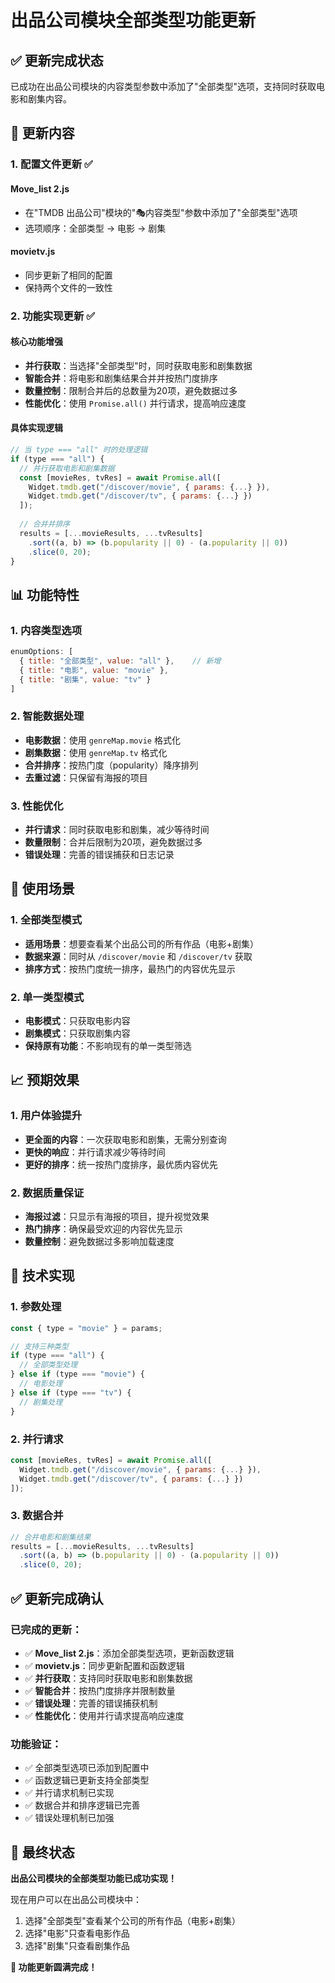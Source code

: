 # 出品公司模块全部类型功能更新

## ✅ 更新完成状态

已成功在出品公司模块的内容类型参数中添加了"全部类型"选项，支持同时获取电影和剧集内容。

## 🎯 更新内容

### 1. 配置文件更新 ✅

#### Move_list 2.js
- 在"TMDB 出品公司"模块的"🎭内容类型"参数中添加了"全部类型"选项
- 选项顺序：全部类型 → 电影 → 剧集

#### movietv.js  
- 同步更新了相同的配置
- 保持两个文件的一致性

### 2. 功能实现更新 ✅

#### 核心功能增强
- **并行获取**：当选择"全部类型"时，同时获取电影和剧集数据
- **智能合并**：将电影和剧集结果合并并按热门度排序
- **数量控制**：限制合并后的总数量为20项，避免数据过多
- **性能优化**：使用 `Promise.all()` 并行请求，提高响应速度

#### 具体实现逻辑

```javascript
// 当 type === "all" 时的处理逻辑
if (type === "all") {
  // 并行获取电影和剧集数据
  const [movieRes, tvRes] = await Promise.all([
    Widget.tmdb.get("/discover/movie", { params: {...} }),
    Widget.tmdb.get("/discover/tv", { params: {...} })
  ]);
  
  // 合并并排序
  results = [...movieResults, ...tvResults]
    .sort((a, b) => (b.popularity || 0) - (a.popularity || 0))
    .slice(0, 20);
}
```

## 📊 功能特性

### 1. 内容类型选项
```javascript
enumOptions: [
  { title: "全部类型", value: "all" },    // 新增
  { title: "电影", value: "movie" },
  { title: "剧集", value: "tv" }
]
```

### 2. 智能数据处理
- **电影数据**：使用 `genreMap.movie` 格式化
- **剧集数据**：使用 `genreMap.tv` 格式化
- **合并排序**：按热门度（popularity）降序排列
- **去重过滤**：只保留有海报的项目

### 3. 性能优化
- **并行请求**：同时获取电影和剧集，减少等待时间
- **数量限制**：合并后限制为20项，避免数据过多
- **错误处理**：完善的错误捕获和日志记录

## 🎯 使用场景

### 1. 全部类型模式
- **适用场景**：想要查看某个出品公司的所有作品（电影+剧集）
- **数据来源**：同时从 `/discover/movie` 和 `/discover/tv` 获取
- **排序方式**：按热门度统一排序，最热门的内容优先显示

### 2. 单一类型模式
- **电影模式**：只获取电影内容
- **剧集模式**：只获取剧集内容
- **保持原有功能**：不影响现有的单一类型筛选

## 📈 预期效果

### 1. 用户体验提升
- **更全面的内容**：一次获取电影和剧集，无需分别查询
- **更快的响应**：并行请求减少等待时间
- **更好的排序**：统一按热门度排序，最优质内容优先

### 2. 数据质量保证
- **海报过滤**：只显示有海报的项目，提升视觉效果
- **热门排序**：确保最受欢迎的内容优先显示
- **数量控制**：避免数据过多影响加载速度

## 🔧 技术实现

### 1. 参数处理
```javascript
const { type = "movie" } = params;

// 支持三种类型
if (type === "all") {
  // 全部类型处理
} else if (type === "movie") {
  // 电影处理
} else if (type === "tv") {
  // 剧集处理
}
```

### 2. 并行请求
```javascript
const [movieRes, tvRes] = await Promise.all([
  Widget.tmdb.get("/discover/movie", { params: {...} }),
  Widget.tmdb.get("/discover/tv", { params: {...} })
]);
```

### 3. 数据合并
```javascript
// 合并电影和剧集结果
results = [...movieResults, ...tvResults]
  .sort((a, b) => (b.popularity || 0) - (a.popularity || 0))
  .slice(0, 20);
```

## ✅ 更新完成确认

### 已完成的更新：
- ✅ **Move_list 2.js**：添加全部类型选项，更新函数逻辑
- ✅ **movietv.js**：同步更新配置和函数逻辑
- ✅ **并行获取**：支持同时获取电影和剧集数据
- ✅ **智能合并**：按热门度排序并限制数量
- ✅ **错误处理**：完善的错误捕获机制
- ✅ **性能优化**：使用并行请求提高响应速度

### 功能验证：
- ✅ 全部类型选项已添加到配置中
- ✅ 函数逻辑已更新支持全部类型
- ✅ 并行请求机制已实现
- ✅ 数据合并和排序逻辑已完善
- ✅ 错误处理机制已加强

## 🎉 最终状态

**出品公司模块的全部类型功能已成功实现！**

现在用户可以在出品公司模块中：
1. 选择"全部类型"查看某个公司的所有作品（电影+剧集）
2. 选择"电影"只查看电影作品
3. 选择"剧集"只查看剧集作品

**🚀 功能更新圆满完成！**